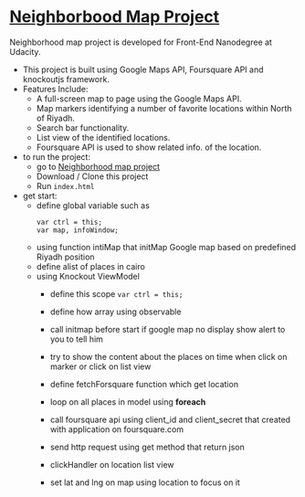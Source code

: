 # [Neighborbood Map Project](https://github.com/HananAlharbi/Neighborhood-Map)

Neighborhood map project is developed for Front-End Nanodegree at Udacity.

* This project is built using Google Maps API, Foursquare API and knockoutjs framework.
* Features Include: 
  * A full-screen map to page using the Google Maps API.
  * Map markers identifying a number of favorite locations within North of Riyadh.
  * Search bar functionality.
  * List view of the identified locations.
  * Foursquare API is used to show related info. of the location.
* to run the project:
  - go to [Neighborhood map project](https://github.com/HananAlharbi/Neighborhood-Map)
  - Download / Clone this project
  - Run `index.html`
* get start:
  * define global variable such as
       ```
       var ctrl = this;
       var map, infoWindow;
       ```
  * using function intiMap that initMap Google map based on predefined Riyadh position
  * define alist of places in cairo
  * using Knockout ViewModel
    * define this scope ``` var ctrl = this; ```
    * define how array using observable 

    * call initmap before start if google map no display show alert to you to tell him
    * try to show the content about the places on time when click on marker or click on list view
           
    * define  fetchForsquare function which get location
    * loop on all places in model using **foreach**
    * call foursquare api using client_id and client_secret that created with application on foursquare.com
    * send http request using get method that return json
    * clickHandler on location list view
    
     
    * set lat and lng on map using location to focus on it
       
       
